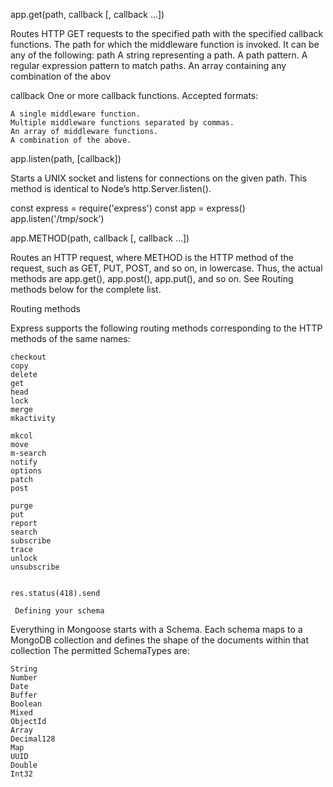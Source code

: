app.get(path, callback [, callback ...])

Routes HTTP GET requests to the specified path with the specified callback functions.
 	The path for which the middleware function is invoked. It can be any of the following:
path
    A string representing a path.
    A path pattern.
    A regular expression pattern to match paths.
    An array containing any combination of the abov

callback 
	One or more callback functions. Accepted formats:

    A single middleware function.
    Multiple middleware functions separated by commas.
    An array of middleware functions.
    A combination of the above.


app.listen(path, [callback])

Starts a UNIX socket and listens for connections on the given path. This method is identical to Node’s http.Server.listen().

const express = require('express')
const app = express()
app.listen('/tmp/sock')



app.METHOD(path, callback [, callback ...])

Routes an HTTP request, where METHOD is the HTTP method of the request, such as GET, PUT, POST, and so on, in lowercase. Thus, the actual methods are app.get(), app.post(), app.put(), and so on. See Routing methods below for the complete list.

Routing methods

Express supports the following routing methods corresponding to the HTTP methods of the same names:

    checkout
    copy
    delete
    get
    head
    lock
    merge
    mkactivity

    mkcol
    move
    m-search
    notify
    options
    patch
    post

    purge
    put
    report
    search
    subscribe
    trace
    unlock
    unsubscribe


    res.status(418).send

     Defining your schema

Everything in Mongoose starts with a Schema. Each schema maps to a MongoDB collection and defines the shape of the documents within that collection
The permitted SchemaTypes are:

    String
    Number
    Date
    Buffer
    Boolean
    Mixed
    ObjectId
    Array
    Decimal128
    Map
    UUID
    Double
    Int32
